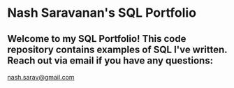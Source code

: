 # Nash Saravanan's SQL Portfolio

## Welcome to my SQL Portfolio! This code repository contains examples of SQL I've written. Reach out via email if you have any questions:
nash.sarav@gmail.com
